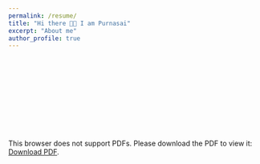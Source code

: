 ```yaml
---
permalink: /resume/
title: "Hi there 👋🏼 I am Purnasai"
excerpt: "About me"
author_profile: true
---
```


<object data="https://purnasai.github.io/files/functionalsample.pdf" type="application/pdf" width="700px" height="700px">
    <embed src="https://purnasai.github.io/files/functionalsample.pdf">
        <p>This browser does not support PDFs. Please download the PDF to view it: <a href="https://purnasai.github.io/files/functionalsample.pdf">Download PDF</a>.</p>
    </embed>
</object>